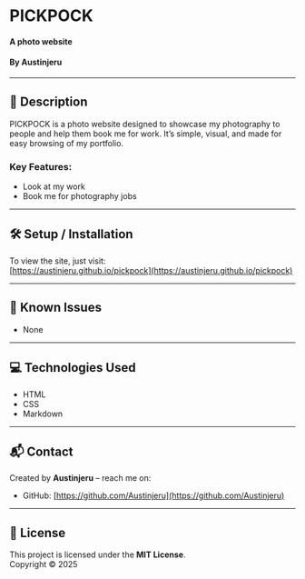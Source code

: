 # PICKPOCK

#### A photo website  
#### By **Austinjeru**

---

## 📖 Description  
PICKPOCK is a photo website designed to showcase my photography to people and help them book me for work. It’s simple, visual, and made for easy browsing of my portfolio.

### Key Features:
- Look at my work
- Book me for photography jobs

---

## 🛠️ Setup / Installation  
To view the site, just visit:  
[https://austinjeru.github.io/pickpock](https://austinjeru.github.io/pickpock)

---

## 🐞 Known Issues  
- None

---

## 💻 Technologies Used  
- HTML  
- CSS  
- Markdown

---

## 📬 Contact  
Created by **Austinjeru** – reach me on:  
- GitHub: [https://github.com/Austinjeru](https://github.com/Austinjeru)

---

## 📄 License  
This project is licensed under the **MIT License**.  
Copyright © 2025
